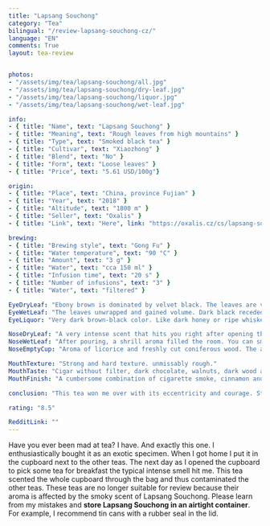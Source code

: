 ```yaml
---
title: "Lapsang Souchong"
category: "Tea"
bilingual: "/review-lapsang-souchong-cz/"
language: "EN"
comments: True
layout: tea-review


photos:
- "/assets/img/tea/lapsang-souchong/all.jpg"
- "/assets/img/tea/lapsang-souchong/dry-leaf.jpg"
- "/assets/img/tea/lapsang-souchong/liquor.jpg"
- "/assets/img/tea/lapsang-souchong/wet-leaf.jpg"

info:
- { title: "Name", text: "Lapsang Souchong" }
- { title: "Meaning", text: "Rough leaves from high mountains" }
- { title: "Type", text: "Smoked black tea" }
- { title: "Cultivar", text: "Xiaozhong" }
- { title: "Blend", text: "No" }
- { title: "Form", text: "Loose leaves" }
- { title: "Price", text: "5.61 USD/100g"}

origin:
- { title: "Place", text: "China, province Fujian" }
- { title: "Year", text: "2018" }
- { title: "Altitude", text: "1800 m" }
- { title: "Seller", text: "Oxalis" }
- { title: "Link", text: "Here", link: "https://oxalis.cz/cs/lapsang-souchong-uzeny-caj-1-kg-8594045066500-209.htm/" }

brewing:
- { title: "Brewing style", text: "Gong Fu" }
- { title: "Water temperature", text: "90 °C" }
- { title: "Amount", text: "3 g" }
- { title: "Water", text: "cca 150 ml" }
- { title: "Infusion time", text: "20 s" }
- { title: "Number of infusions", text: "3" }
- { title: "Water", text: "filtered" }

EyeDryLeaf: "Ebony brown is dominated by velvet black. The leaves are very thin and wrinkled. The whole mixture consists of about 5 millimeter pieces. Their sizes have very small differences. Rarely can we find small caramel brown twigs."
EyeWetLeaf: "The leaves unwrapped and gained volume. Dark black receded, giving way to a woody brown. The leaves are very soft at sight and shine as if they were glazed. Overall, the surface resembles the surface of an expensive, well-maintained piano."
EyeLiquor: "Very dark brown-black color. Like dark honey or ripe whiskey."

NoseDryLeaf: "A very intense scent that hits you right after opening the tea container. The aroma includes smoked cheese, burnt paper and cigarette smoke in the bar. No wonder its big fan was Winston Churchill. Even so, I still find it interesting and pleasant aroma."
NoseWetLeaf: "After pouring, a shrill aroma filled the room. You can smell the burning fresh wet wood, strong cigars and baked gingerbread. Two hours later, when I entered the room where I was making tea, I felt like I was at a campfire in the summer."
NoseEmptyCup: "Aroma of licorice and freshly cut coniferous wood. The aroma of blackberry leaves is also significant."

MouthTexture: "Strong and hard texture. unmissably rough."
MouthTaste: "Cigar without filter, dark chocolate, walnuts, dark wood and especially whiskey. In the background we can find grapefruits, fennel, licorice and star anise. The taste is very strong and distinctive."
MouthFinish: "A cumbersome combination of cigarette smoke, cinnamon and oranges in dark chocolate. It goes well with the taste of the liquor."

conclusion: "This tea won me over with its eccentricity and courage. Strong taste and aroma that after steeping you will smell the rest of the day. Overall, it's a refreshing change for me. I'm sure I'll comeback to this tea many times. On the other hand, I understand that it will not fit everyone. Even so, it is an excellent tea for a long winter night."

rating: "8.5"

RedditLink: ""
---
```


Have you ever been mad at tea? I have. And exactly this one. I enthusiastically bought it as an exotic specimen. When I got home I put it in the cupboard next to the other teas. The next day as I opened the cupboard to pick some tea for breakfast the typical intense smell hit me. This tea scented the whole cupboard through the bag and thus contaminated the other teas. These teas are no longer suitable for review because their aroma is affected by the smoky scent of Lapsang Souchong. Please learn from my mistakes and **store Lapsang Souchong in an airtight container**. For example, I recommend tin cans with a rubber seal in the lid.
